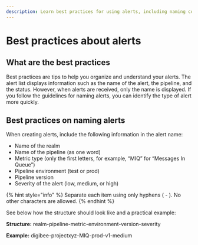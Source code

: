 ```yaml
---
description: Learn best practices for using alerts, including naming conventions.
---
```


# Best practices about alerts

## What are the best practices

Best practices are tips to help you organize and understand your alerts. The alert list displays information such as the name of the alert, the pipeline, and the status. However, when alerts are received, only the name is displayed. If you follow the guidelines for naming alerts, you can identify the type of alert more quickly.

## Best practices on naming alerts

When creating alerts, include the following information in the alert name:

* Name of the realm
* Name of the pipeline (as one word)
* Metric type (only the first letters, for example, “MIQ” for “Messages In Queue”)
* Pipeline environment (test or prod)
* Pipeline version&#x20;
* Severity of the alert (low, medium, or high)

{% hint style="info" %}
Separate each item using only hyphens ( - ). No other characters are allowed.
{% endhint %}

See below how the structure should look like and a practical example:

**Structure:** realm-pipeline-metric-environment-version-severity

**Example:** digibee-projectxyz-MIQ-prod-v1-medium
